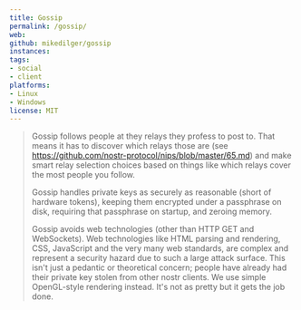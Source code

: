 ```yaml
---
title: Gossip
permalink: /gossip/
web: 
github: mikedilger/gossip
instances:
tags:
- social
- client
platforms:
- Linux
- Windows
license: MIT
---
```


> Gossip follows people at they relays they profess to post to. That means it has to discover which relays those are (see https://github.com/nostr-protocol/nips/blob/master/65.md) and make smart relay selection choices based on things like which relays cover the most people you follow.
>
> Gossip handles private keys as securely as reasonable (short of hardware tokens), keeping them encrypted under a passphrase on disk, requiring that passphrase on startup, and zeroing memory.
>
> Gossip avoids web technologies (other than HTTP GET and WebSockets). Web technologies like HTML parsing and rendering, CSS, JavaScript and the very many web standards, are complex and represent a security hazard due to such a large attack surface. This isn't just a pedantic or theoretical concern; people have already had their private key stolen from other nostr clients. We use simple OpenGL-style rendering instead. It's not as pretty but it gets the job done.


